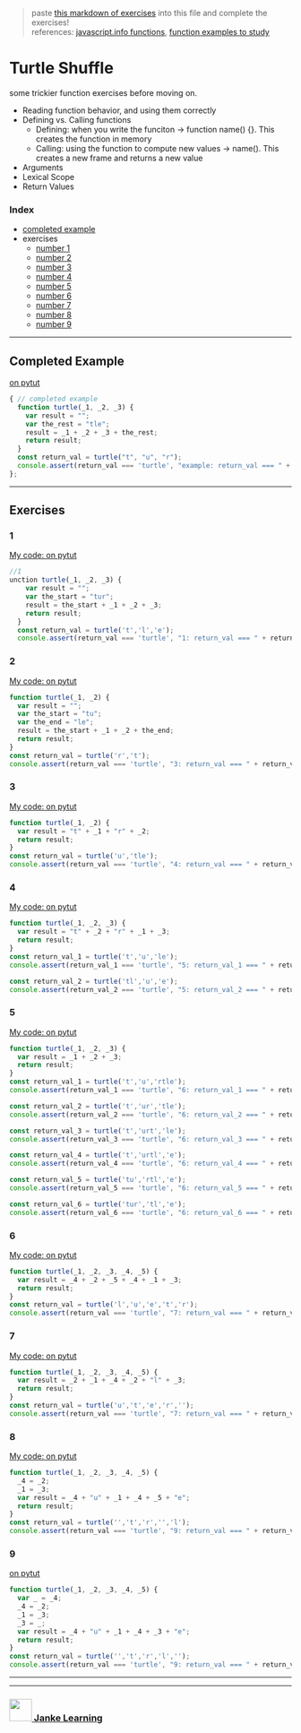 > paste [this markdown of exercises](https://raw.githubusercontent.com/janke-learning/function-exercises/master/turtle-shuffle.md) into this file and complete the exercises!   
> references: [javascript.info functions](https://javascript.info/function-basics), [function examples to study](https://github.com/janke-learning/function-exercises/blob/master/examples-to-study.md) 

# Turtle Shuffle

some trickier function exercises before moving on.
* Reading function behavior, and using them correctly
* Defining vs. Calling functions
    * Defining: when you write the funciton -> function name() {}.  This creates the function in memory
    * Calling: using the function to compute new values -> name().  This creates a new frame and returns a new value
* Arguments
* Lexical Scope
* Return Values

### Index
* [completed example](#completed-example)
* exercises
    * [number 1](#1)
    * [number 2](#2)
    * [number 3](#3)
    * [number 4](#4)
    * [number 5](#5)
    * [number 6](#6)
    * [number 7](#7)
    * [number 8](#8)
    * [number 9](#9)

---

## Completed Example

[on pytut](http://www.pythontutor.com/javascript.html#code=function%20turtle%28_1%2C%20_2%2C%20_3%29%20%7B%0A%20%20var%20result%20%3D%20%22%22%3B%0A%20%20var%20the_rest%20%3D%20%22tle%22%3B%0A%20%20result%20%3D%20_1%20%2B%20_2%20%2B%20_3%20%2B%20the_rest%3B%0A%20%20return%20result%3B%0A%7D%0Aconst%20return_val%20%3D%20turtle%28%22t%22%2C%20%22u%22%2C%20%22r%22%29%3B%0Aconsole.assert%28return_val%20%3D%3D%3D%20\'turtle\'%2C%20%221%3A%20return_val%20%3D%3D%3D%20%22%20%2B%20return_val%29%3B&curInstr=0&mode=display&origin=opt-frontend.js&py=js&rawInputLstJSON=%5B%5D)
```js
{ // completed example
  function turtle(_1, _2, _3) { 
    var result = "";
    var the_rest = "tle";
    result = _1 + _2 + _3 + the_rest;
    return result;
  }
  const return_val = turtle("t", "u", "r");
  console.assert(return_val === 'turtle', "example: return_val === " + return_val);
};
```

---

## Exercises

### 1

[My code: on pytut](http://www.pythontutor.com/javascript.html#code=%20%20function%20turtle%28_1,%20_2,%20_3%29%20%7B%20%20%0A%20%20%20%20var%20result%20%3D%20%22%22%3B%0A%20%20%20%20var%20the_start%20%3D%20%22tur%22%3B%0A%20%20%20%20result%20%3D%20the_start%20%2B%20_1%20%2B%20_2%20%2B%20_3%3B%0A%20%20%20%20return%20result%3B%0A%20%20%7D%0A%20%20const%20return_val%20%3D%20turtle%28't','l','e'%29%3B%0A%20%20console.assert%28return_val%20%3D%3D%3D%20'turtle',%20%221%3A%20return_val%20%3D%3D%3D%20%22%20%2B%20return_val%29%3B%0A&curInstr=7&mode=display&origin=opt-frontend.js&py=js&rawInputLstJSON=%5B%5D)
```js
//1
unction turtle(_1, _2, _3) {  
    var result = "";
    var the_start = "tur";
    result = the_start + _1 + _2 + _3;
    return result;
  }
  const return_val = turtle('t','l','e');
  console.assert(return_val === 'turtle', "1: return_val === " + return_val);

```

### 2

[My code: on pytut](http://www.pythontutor.com/javascript.html#code=function%20turtle%28_1,%20_2%29%20%7B%0A%20%20var%20result%20%3D%20%22%22%3B%0A%20%20var%20the_start%20%3D%20%22tu%22%3B%0A%20%20var%20the_end%20%3D%20%22le%22%3B%0A%20%20result%20%3D%20the_start%20%2B%20_1%20%2B%20_2%20%2B%20the_end%3B%0A%20%20return%20result%3B%0A%7D%0Aconst%20return_val%20%3D%20turtle%28'r','t'%29%3B%0Aconsole.assert%28return_val%20%3D%3D%3D%20'turtle',%20%223%3A%20return_val%20%3D%3D%3D%20%22%20%2B%20return_val%29%3B&curInstr=8&mode=display&origin=opt-frontend.js&py=js&rawInputLstJSON=%5B%5D)
```js
function turtle(_1, _2) {
  var result = "";
  var the_start = "tu";
  var the_end = "le";
  result = the_start + _1 + _2 + the_end;
  return result;
}
const return_val = turtle('r','t');
console.assert(return_val === 'turtle', "3: return_val === " + return_val)
```

### 3

[My code: on pytut](http://www.pythontutor.com/javascript.html#code=function%20turtle%28_1,%20_2%29%20%7B%0A%20%20var%20result%20%3D%20%22t%22%20%2B%20_1%20%2B%20%22r%22%20%2B%20_2%3B%0A%20%20return%20result%3B%0A%7D%0Aconst%20return_val%20%3D%20turtle%28'u','tle'%29%3B%0Aconsole.assert%28return_val%20%3D%3D%3D%20'turtle',%20%224%3A%20return_val%20%3D%3D%3D%20%22%20%2B%20return_val%29&curInstr=5&mode=display&origin=opt-frontend.js&py=js&rawInputLstJSON=%5B%5D)
```js
function turtle(_1, _2) {
  var result = "t" + _1 + "r" + _2;
  return result;
}
const return_val = turtle('u','tle');
console.assert(return_val === 'turtle', "4: return_val === " + return_val)
```

### 4

[My code: on pytut](http://www.pythontutor.com/javascript.html#code=function%20turtle%28_1,%20_2,%20_3%29%20%7B%0A%20%20var%20result%20%3D%20%22t%22%20%2B%20_2%20%2B%20%22r%22%20%2B%20_1%20%2B%20_3%3B%0A%20%20return%20result%3B%0A%7D%0Aconst%20return_val_1%20%3D%20turtle%28't','u','le'%29%3B%0Aconsole.assert%28return_val_1%20%3D%3D%3D%20'turtle',%20%225%3A%20return_val_1%20%3D%3D%3D%20%22%20%2B%20return_val_1%29%3B%0A%0Aconst%20return_val_2%20%3D%20turtle%28'tl','u','e'%29%3B%0Aconsole.assert%28return_val_2%20%3D%3D%3D%20'turtle',%20%225%3A%20return_val_2%20%3D%3D%3D%20%22%20%2B%20return_val_2%29%3B&curInstr=10&mode=display&origin=opt-frontend.js&py=js&rawInputLstJSON=%5B%5D)
```js
function turtle(_1, _2, _3) {
  var result = "t" + _2 + "r" + _1 + _3;
  return result;
}
const return_val_1 = turtle('t','u','le');
console.assert(return_val_1 === 'turtle', "5: return_val_1 === " + return_val_1);

const return_val_2 = turtle('tl','u','e');
console.assert(return_val_2 === 'turtle', "5: return_val_2 === " + return_val_2);
```

### 5

[My code: on pytut](http://www.pythontutor.com/javascript.html#code=function%20turtle%28_1,%20_2,%20_3%29%20%7B%0A%20%20var%20result%20%3D%20_1%20%2B%20_2%20%2B%20_3%3B%0A%20%20return%20result%3B%0A%7D%0Aconst%20return_val_1%20%3D%20turtle%28't','u','rtle'%29%3B%0Aconsole.assert%28return_val_1%20%3D%3D%3D%20'turtle',%20%226%3A%20return_val_1%20%3D%3D%3D%20%22%20%2B%20return_val_1%29%3B%0A%0Aconst%20return_val_2%20%3D%20turtle%28't','ur','tle'%29%3B%0Aconsole.assert%28return_val_2%20%3D%3D%3D%20'turtle',%20%226%3A%20return_val_2%20%3D%3D%3D%20%22%20%2B%20return_val_2%29%3B%0A%0Aconst%20return_val_3%20%3D%20turtle%28't','urt','le'%29%3B%0Aconsole.assert%28return_val_3%20%3D%3D%3D%20'turtle',%20%226%3A%20return_val_3%20%3D%3D%3D%20%22%20%2B%20return_val_3%29%3B%0A%0Aconst%20return_val_4%20%3D%20turtle%28't','urtl','e'%29%3B%0Aconsole.assert%28return_val_4%20%3D%3D%3D%20'turtle',%20%226%3A%20return_val_4%20%3D%3D%3D%20%22%20%2B%20return_val_4%29%3B%0A%0Aconst%20return_val_5%20%3D%20turtle%28'tu','rtl','e'%29%3B%0Aconsole.assert%28return_val_5%20%3D%3D%3D%20'turtle',%20%226%3A%20return_val_5%20%3D%3D%3D%20%22%20%2B%20return_val_5%29%3B%0A%0Aconst%20return_val_6%20%3D%20turtle%28'tur','tl','e'%29%3B%0Aconsole.assert%28return_val_6%20%3D%3D%3D%20'turtle',%20%226%3A%20return_val_6%20%3D%3D%3D%20%22%20%2B%20return_val_6%29%3B&curInstr=30&mode=display&origin=opt-frontend.js&py=js&rawInputLstJSON=%5B%5D)
```js
function turtle(_1, _2, _3) {
  var result = _1 + _2 + _3;
  return result;
}
const return_val_1 = turtle('t','u','rtle');
console.assert(return_val_1 === 'turtle', "6: return_val_1 === " + return_val_1);

const return_val_2 = turtle('t','ur','tle');
console.assert(return_val_2 === 'turtle', "6: return_val_2 === " + return_val_2);

const return_val_3 = turtle('t','urt','le');
console.assert(return_val_3 === 'turtle', "6: return_val_3 === " + return_val_3);

const return_val_4 = turtle('t','urtl','e');
console.assert(return_val_4 === 'turtle', "6: return_val_4 === " + return_val_4);

const return_val_5 = turtle('tu','rtl','e');
console.assert(return_val_5 === 'turtle', "6: return_val_5 === " + return_val_5);

const return_val_6 = turtle('tur','tl','e');
console.assert(return_val_6 === 'turtle', "6: return_val_6 === " + return_val_6);
```

### 6

[My code: on pytut](http://www.pythontutor.com/javascript.html#code=function%20turtle%28_1,%20_2,%20_3,%20_4,%20_5%29%20%7B%0A%20%20var%20result%20%3D%20_4%20%2B%20_2%20%2B%20_5%20%2B%20_4%20%2B%20_1%20%2B%20_3%3B%0A%20%20return%20result%3B%0A%7D%0Aconst%20return_val%20%3D%20turtle%28'l','u','e','t','r'%29%3B%0Aconsole.assert%28return_val%20%3D%3D%3D%20'turtle',%20%227%3A%20return_val%20%3D%3D%3D%20%22%20%2B%20return_val%29%3B&curInstr=5&mode=display&origin=opt-frontend.js&py=js&rawInputLstJSON=%5B%5D)
```js
function turtle(_1, _2, _3, _4, _5) {
  var result = _4 + _2 + _5 + _4 + _1 + _3;
  return result;
}
const return_val = turtle('l','u','e','t','r');
console.assert(return_val === 'turtle', "7: return_val === " + return_val);
```

### 7

[My code: on pytut](http://www.pythontutor.com/javascript.html#code=function%20turtle%28_1,%20_2,%20_3,%20_4,%20_5%29%20%7B%0A%20%20var%20result%20%3D%20_2%20%2B%20_1%20%2B%20_4%20%2B%20_2%20%2B%20%22l%22%20%2B%20_3%3B%0A%20%20return%20result%3B%0A%7D%0Aconst%20return_val%20%3D%20turtle%28'u','t','e','r',''%29%3B%0Aconsole.assert%28return_val%20%3D%3D%3D%20'turtle',%20%227%3A%20return_val%20%3D%3D%3D%20%22%20%2B%20return_val%29%3B&curInstr=5&mode=display&origin=opt-frontend.js&py=js&rawInputLstJSON=%5B%5D)
```js
function turtle(_1, _2, _3, _4, _5) {
  var result = _2 + _1 + _4 + _2 + "l" + _3;
  return result;
}
const return_val = turtle('u','t','e','r','');
console.assert(return_val === 'turtle', "7: return_val === " + return_val);
```

### 8 

[My code: on pytut](http://www.pythontutor.com/javascript.html#code=function%20turtle%28_1,%20_2,%20_3,%20_4,%20_5%29%20%7B%0A%20%20_4%20%3D%20_2%3B%0A%20%20_1%20%3D%20_3%3B%0A%20%20var%20result%20%3D%20_4%20%2B%20%22u%22%20%2B%20_1%20%2B%20_4%20%2B%20_5%20%2B%20%22e%22%3B%0A%20%20return%20result%3B%0A%7D%0Aconst%20return_val%20%3D%20turtle%28'','t','r','','l'%29%3B%0Aconsole.assert%28return_val%20%3D%3D%3D%20'turtle',%20%229%3A%20return_val%20%3D%3D%3D%20%22%20%2B%20return_val%29%3B&curInstr=7&mode=display&origin=opt-frontend.js&py=js&rawInputLstJSON=%5B%5D)
```js
function turtle(_1, _2, _3, _4, _5) {
  _4 = _2;
  _1 = _3;
  var result = _4 + "u" + _1 + _4 + _5 + "e";
  return result;
}
const return_val = turtle('','t','r','','l');
console.assert(return_val === 'turtle', "9: return_val === " + return_val);
```
### 9

[on pytut](http://www.pythontutor.com/javascript.html#code=function%20turtle%28_1,%20_2,%20_3,%20_4,%20_5%29%20%7B%0A%20%20var%20_%20%3D%20_4%3B%0A%20%20_4%20%3D%20_2%3B%0A%20%20_1%20%3D%20_3%3B%0A%20%20_3%20%3D%20_%3B%0A%20%20var%20result%20%3D%20_4%20%2B%20%22u%22%20%2B%20_1%20%2B%20_4%20%2B%20_3%20%2B%20%22e%22%3B%0A%20%20return%20result%3B%0A%7D%0Aconst%20return_val%20%3D%20turtle%28'','t','r','l',''%29%3B%0Aconsole.assert%28return_val%20%3D%3D%3D%20'turtle',%20%229%3A%20return_val%20%3D%3D%3D%20%22%20%2B%20return_val%29%3B&curInstr=9&mode=display&origin=opt-frontend.js&py=js&rawInputLstJSON=%5B%5D)
```js
function turtle(_1, _2, _3, _4, _5) {
  var _ = _4;
  _4 = _2;
  _1 = _3;
  _3 = _;
  var result = _4 + "u" + _1 + _4 + _3 + "e";
  return result;
}
const return_val = turtle('','t','r','l','');
console.assert(return_val === 'turtle', "9: return_val === " + return_val);
```

___
___
### <a href="http://janke-learning.org" target="_blank"><img src="https://user-images.githubusercontent.com/18554853/50098409-22575780-021c-11e9-99e1-962787adaded.png" width="40" height="40"></img> Janke Learning</a>
